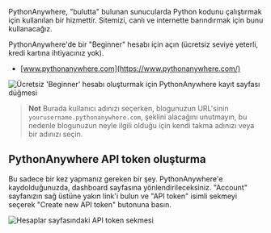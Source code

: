 PythonAnywhere, "bulutta" bulunan sunucularda Python kodunu çalıştırmak için kullanılan bir hizmettir. Sitemizi, canlı ve internette barındırmak için bunu kullanacağız.

PythonAnywhere'de bir "Beginner" hesabı için açın (ücretsiz seviye yeterli, kredi kartına ihtiyacınız yok).

* [www.pythonanywhere.com](https://www.pythonanywhere.com/)

![Ücretsiz 'Beginner' hesabı oluşturmak için PythonAnywhere kayıt sayfası düğmesi](../deploy/images/pythonanywhere_beginner_account_button.png)

> **Not** Burada kullanıcı adınızı seçerken, blogunuzun URL'sinin `yourusername.pythonanywhere.com`, şeklini alacağını unutmayın, bu nedenle blogunuzun neyle ilgili olduğu için kendi takma adınızı veya bir adınızı seçin.

## PythonAnywhere API token oluşturma

Bu sadece bir kez yapmanız gereken bir şey. PythonAnywhere'e kaydolduğunuzda, dashboard sayfasına yönlendirileceksiniz. "Account" sayfanızın sağ üstüne yakın link'i bulun ve "API token" isimli sekmeyi seçerek "Create new API token" butonuna basın.

![Hesaplar sayfasındaki API token sekmesi](../deploy/images/pythonanywhere_create_api_token.png)